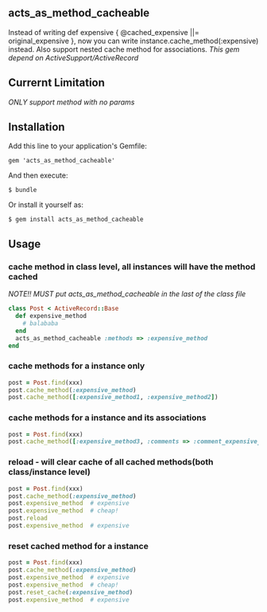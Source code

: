 ## acts_as_method_cacheable

Instead of writing def expensive { @cached_expensive ||= original_expensive }, now you can write instance.cache_method(:expensive) instead. Also support nested cache method for associations.
*This gem depend on ActiveSupport/ActiveRecord*

## Currernt Limitation
*ONLY support method with no params*

## Installation

Add this line to your application's Gemfile:

    gem 'acts_as_method_cacheable'

And then execute:

    $ bundle

Or install it yourself as:

    $ gem install acts_as_method_cacheable

## Usage

### cache method in class level, all instances will have the method cached
*NOTE!! MUST put acts_as_method_cacheable in the last of the class file*
```ruby
class Post < ActiveRecord::Base
  def expensive_method
    # balababa
  end
  acts_as_method_cacheable :methods => :expensive_method
end
```

### cache methods for a instance only
```ruby
post = Post.find(xxx)
post.cache_method(:expensive_method)
post.cache_method([:expensive_method1, :expensive_method2])
```

### cache methods for a instance and its associations
```ruby
post = Post.find(xxx)
post.cache_method([:expensive_method3, :comments => :comment_expensive_method])
```

### reload - will clear cache of all cached methods(both class/instance level)
```ruby
post = Post.find(xxx)
post.cache_method(:expensive_method)
post.expensive_method  # expensive
post.expensive_method  # cheap!
post.reload
post.expensive_method  # expensive
```

### reset cached method for a instance
```ruby
post = Post.find(xxx)
post.cache_method(:expensive_method)
post.expensive_method  # expensive
post.expensive_method  # cheap!
post.reset_cache(:expensive_method)
post.expensive_method  # expensive
```
